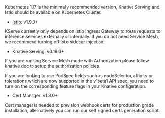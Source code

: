Kubernetes 1.17 is the minimally recommended version, Knative Serving and Istio should be available on Kubernetes Cluster.

- [Istio](https://istio.io/latest/docs/setup/install/operator): v1.9.0+

KServe currently only depends on Istio Ingress Gateway to route requests to inference services externally or internally. If you do not need Service Mesh, we recommend turning off Istio sidecar injection.

- Knative Serving: v0.19.0+

 If you are running Service Mesh mode with Authorization please follow knative doc to setup the authorization policies.

 If you are looking to use PodSpec fields such as nodeSelector, affinity or tolerations which are now supported in the v1beta1 API spec, you need to turn on the corresponding feature flags in your Knative configuration.

- Cert Manager: v1.3.0+

Cert manager is needed to provision webhook certs for production grade installation, alternatively you can run our self signed certs generation script.